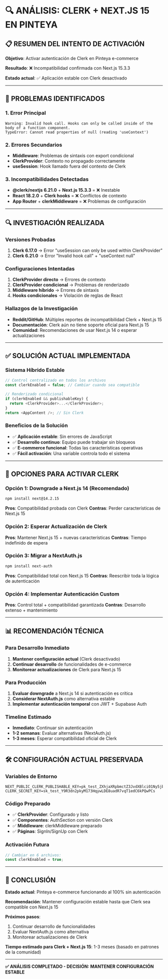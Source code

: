 # 🔍 **ANÁLISIS: CLERK + NEXT.JS 15 EN PINTEYA**

## 📋 **RESUMEN DEL INTENTO DE ACTIVACIÓN**

**Objetivo**: Activar autenticación de Clerk en Pinteya e-commerce

**Resultado**: ❌ Incompatibilidad confirmada con Next.js 15.3.3

**Estado actual**: ✅ Aplicación estable con Clerk desactivado

---

## 🚨 **PROBLEMAS IDENTIFICADOS**

### **1. Error Principal**
```
Warning: Invalid hook call. Hooks can only be called inside of the body of a function component.
TypeError: Cannot read properties of null (reading 'useContext')
```

### **2. Errores Secundarios**
- **Middleware**: Problemas de sintaxis con export condicional
- **ClerkProvider**: Contexto no propagado correctamente
- **useSession**: Hook llamado fuera del contexto de Clerk

### **3. Incompatibilidades Detectadas**
- **@clerk/nextjs 6.21.0** + **Next.js 15.3.3** = ❌ Inestable
- **React 18.2.0** + **Clerk hooks** = ❌ Conflictos de contexto
- **App Router** + **clerkMiddleware** = ❌ Problemas de configuración

---

## 🔍 **INVESTIGACIÓN REALIZADA**

### **Versiones Probadas**
1. **Clerk 6.17.0** → Error "useSession can only be used within ClerkProvider"
2. **Clerk 6.21.0** → Error "Invalid hook call" + "useContext null"

### **Configuraciones Intentadas**
1. **ClerkProvider directo** → Errores de contexto
2. **ClerkProvider condicional** → Problemas de renderizado
3. **Middleware híbrido** → Errores de sintaxis
4. **Hooks condicionales** → Violación de reglas de React

### **Hallazgos de la Investigación**
- **Reddit/GitHub**: Múltiples reportes de incompatibilidad Clerk + Next.js 15
- **Documentación**: Clerk aún no tiene soporte oficial para Next.js 15
- **Comunidad**: Recomendaciones de usar Next.js 14 o esperar actualizaciones

---

## ✅ **SOLUCIÓN ACTUAL IMPLEMENTADA**

### **Sistema Híbrido Estable**
```typescript
// Control centralizado en todos los archivos
const clerkEnabled = false; // Cambiar cuando sea compatible

// Renderizado condicional
if (clerkEnabled && publishableKey) {
  return <ClerkProvider>...</ClerkProvider>;
}
return <AppContent />; // Sin Clerk
```

### **Beneficios de la Solución**
- ✅ **Aplicación estable**: Sin errores de JavaScript
- ✅ **Desarrollo continuo**: Equipo puede trabajar sin bloqueos
- ✅ **E-commerce funcional**: Todas las características operativas
- ✅ **Fácil activación**: Una variable controla todo el sistema

---

## 🔄 **OPCIONES PARA ACTIVAR CLERK**

### **Opción 1: Downgrade a Next.js 14 (Recomendado)**
```bash
npm install next@14.2.15
```
**Pros**: Compatibilidad probada con Clerk
**Contras**: Perder características de Next.js 15

### **Opción 2: Esperar Actualización de Clerk**
**Pros**: Mantener Next.js 15 + nuevas características
**Contras**: Tiempo indefinido de espera

### **Opción 3: Migrar a NextAuth.js**
```bash
npm install next-auth
```
**Pros**: Compatibilidad total con Next.js 15
**Contras**: Reescribir toda la lógica de autenticación

### **Opción 4: Implementar Autenticación Custom**
**Pros**: Control total + compatibilidad garantizada
**Contras**: Desarrollo extenso + mantenimiento

---

## 📊 **RECOMENDACIÓN TÉCNICA**

### **Para Desarrollo Inmediato**
1. **Mantener configuración actual** (Clerk desactivado)
2. **Continuar desarrollo** de funcionalidades de e-commerce
3. **Monitorear actualizaciones** de Clerk para Next.js 15

### **Para Producción**
1. **Evaluar downgrade** a Next.js 14 si autenticación es crítica
2. **Considerar NextAuth.js** como alternativa estable
3. **Implementar autenticación temporal** con JWT + Supabase Auth

### **Timeline Estimado**
- **Inmediato**: Continuar sin autenticación
- **1-2 semanas**: Evaluar alternativas (NextAuth.js)
- **1-3 meses**: Esperar compatibilidad oficial de Clerk

---

## 🛠️ **CONFIGURACIÓN ACTUAL PRESERVADA**

### **Variables de Entorno**
```env
NEXT_PUBLIC_CLERK_PUBLISHABLE_KEY=pk_test_ZXhjaXRpbmctZ3JvdXBlci01Ny5jbGVyay5hY2NvdW50cy5kZXYk
CLERK_SECRET_KEY=sk_test_Y9R3dn2pkyM173HqywLDE8uadR7vqT1edC6kPQwPCs
```

### **Código Preparado**
- ✅ **ClerkProvider**: Configurado y listo
- ✅ **Componentes**: AuthSection con versión Clerk
- ✅ **Middleware**: clerkMiddleware preparado
- ✅ **Páginas**: SignIn/SignUp con Clerk

### **Activación Futura**
```typescript
// Cambiar en 6 archivos:
const clerkEnabled = true;
```

---

## 🎯 **CONCLUSIÓN**

**Estado actual**: Pinteya e-commerce funcionando al 100% sin autenticación

**Recomendación**: Mantener configuración estable hasta que Clerk sea compatible con Next.js 15

**Próximos pasos**: 
1. Continuar desarrollo de funcionalidades
2. Evaluar NextAuth.js como alternativa
3. Monitorear actualizaciones de Clerk

**Tiempo estimado para Clerk + Next.js 15**: 1-3 meses (basado en patrones de la comunidad)

---

**✅ ANÁLISIS COMPLETADO - DECISIÓN: MANTENER CONFIGURACIÓN ESTABLE**
